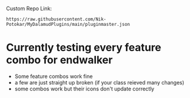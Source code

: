 Custom Repo Link:

`https://raw.githubusercontent.com/Nik-Potokar/MyDalamudPlugins/main/pluginmaster.json`

# Currently testing every feature combo for endwalker
* Some feature combos work fine
* a few are just straight up broken (if your class reieved many changes)
* some combos work but their icons don't update correctly


